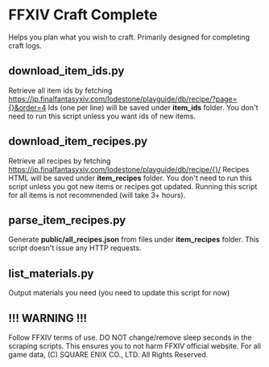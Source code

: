 # FFXIV Craft Complete
Helps you plan what you wish to craft.
Primarily designed for completing craft logs.

## download_item_ids.py
Retrieve all item ids by fetching https://jp.finalfantasyxiv.com/lodestone/playguide/db/recipe/?page={}&order=4
Ids (one per line) will be saved under **item_ids** folder.
You don't need to run this script unless you want ids of new items.

## download_item_recipes.py
Retrieve all recipes by fetching https://jp.finalfantasyxiv.com/lodestone/playguide/db/recipe/{}/
Recipes HTML will be saved under **item_recipes** folder.
You don't need to run this script unless you got new items or recipes got updated.
Running this script for all items is not recommended (will take 3+ hours).

## parse_item_recipes.py
Generate **public/all_recipes.json** from files under **item_recipes** folder.
This script doesn't issue any HTTP requests.

## list_materials.py
Output materials you need (you need to update this script for now)

## !!! WARNING !!!
Follow FFXIV terms of use.
DO NOT change/remove sleep seconds in the scraping scripts. This ensures you to not harm FFXIV official website.
For all game data, (C) SQUARE ENIX CO., LTD. All Rights Reserved.
